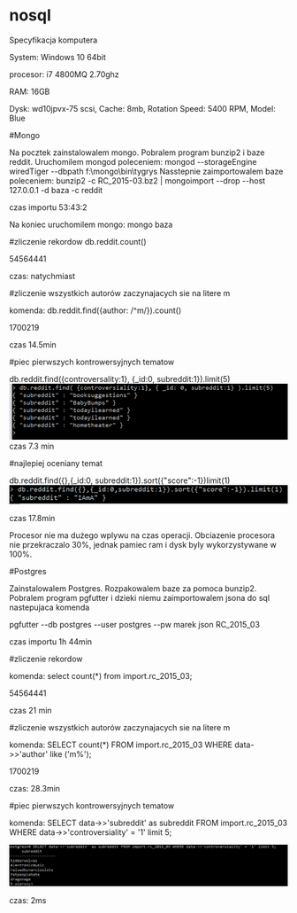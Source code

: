 # nosql
Specyfikacja komputera

System: Windows 10 64bit

procesor: i7 4800MQ 2.70ghz

RAM: 16GB

Dysk: wd10jpvx-75 scsi, Cache: 8mb, Rotation Speed: 5400 RPM, Model: Blue

#Mongo

Na pocztek zainstalowalem mongo. Pobralem program bunzip2 i baze reddit.
Uruchomilem mongod poleceniem: mongod --storageEngine wiredTiger --dbpath f:\mongo\bin\tygrys
Nasstepnie zaimportowalem baze poleceniem: bunzip2 -c RC_2015-03.bz2 | mongoimport --drop --host 127.0.0.1 -d baza -c reddit

czas importu 53:43:2

Na koniec uruchomilem mongo: mongo baza


#zliczenie rekordow
db.reddit.count()

54564441

czas: natychmiast

#zliczenie wszystkich autorów zaczynajacych sie na litere m

komenda: db.reddit.find({author: /^m/}).count()

1700219

czas 14.5min

#piec pierwszych kontrowersyjnych tematow

db.reddit.find({controversality:1}, {_id:0, subreddit:1}).limit(5)
![GitHub Logo](1.png)
czas 7.3 min

#najlepiej oceniany temat

db.reddit.find({},{_id:0, subreddit:1}).sort({"score":-1})limit(1)
![GitHub Logo](2.png)

czas 17.8min

Procesor nie ma dużego wplywu na czas operacji. Obciazenie procesora nie przekraczalo 30%, jednak pamiec ram i dysk byly wykorzystywane w 100%.

#Postgres

Zainstalowalem Postgres. Rozpakowalem baze za pomoca bunzip2. Pobralem program pgfutter i dzieki niemu zaimportowalem jsona do sql nastepujaca komenda

pgfutter --db postgres --user postgres --pw marek json RC_2015_03

czas importu 1h 44min

#zliczenie rekordow

komenda: select count(*) from import.rc_2015_03;

54564441

czas 21 min

#zliczenie wszystkich autorów zaczynajacych sie na litere m

komenda: SELECT count(*) FROM import.rc_2015_03 WHERE data->>'author' like ('m%');

1700219

czas: 28.3min

#piec pierwszych kontrowersyjnych tematow

komenda: SELECT data->>'subreddit' as subreddit FROM import.rc_2015_03 WHERE data->>'controversiality' = '1' limit 5;

![GitHub Logo](6.png)

czas: 2ms

